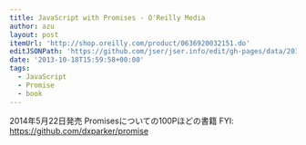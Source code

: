 ```yaml
---
title: JavaScript with Promises - O'Reilly Media
author: azu
layout: post
itemUrl: 'http://shop.oreilly.com/product/0636920032151.do'
editJSONPath: 'https://github.com/jser/jser.info/edit/gh-pages/data/2013/10/index.json'
date: '2013-10-18T15:59:58+00:00'
tags:
  - JavaScript
  - Promise
  - book
---
```

2014年5月22日発売
Promisesについての100Pほどの書籍
FYI: https://github.com/dxparker/promise
